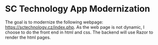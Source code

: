 # SC Technology App Modernization

The goal is to modernize the following webpage: https://sctechnology.cz/index.php. As the web page is not dynamic, I choose to 
do the front end in html and css. The backend will use Razor to render the html pages.